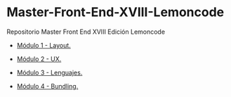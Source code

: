 # Master-Front-End-XVIII-Lemoncode

Repositorio Master Front End XVIII Edición Lemoncode

- [Módulo 1 - Layout.](./Módulo%201%20-%20Layout/)

- [Módulo 2 - UX.](./Módulo%201%20-%20Layout/)

- [Módulo 3 - Lenguajes.](./Módulo%203%20-%20Lenguajes%20JS%20TS/)

- [Módulo 4 - Bundling.](./Módulo%204%20-%20Bundling/)
